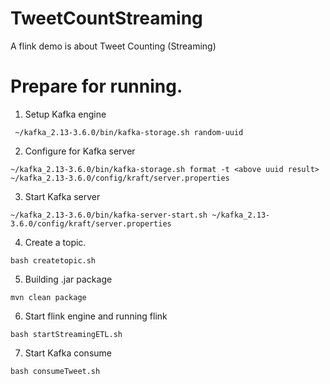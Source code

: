# TweetCountStreaming
A flink demo is about Tweet Counting (Streaming)

# Prepare for running.

1. Setup Kafka engine
```
 ~/kafka_2.13-3.6.0/bin/kafka-storage.sh random-uuid
````

2. Configure for Kafka server
```
~/kafka_2.13-3.6.0/bin/kafka-storage.sh format -t <above uuid result> ~/kafka_2.13-3.6.0/config/kraft/server.properties
```

3. Start Kafka server
```
~/kafka_2.13-3.6.0/bin/kafka-server-start.sh ~/kafka_2.13-3.6.0/config/kraft/server.properties
```

4. Create a topic.
```
bash createtopic.sh
```

5. Building .jar package
```
mvn clean package
```

6. Start flink engine and running flink
```
bash startStreamingETL.sh
```

7. Start Kafka consume
```
bash consumeTweet.sh
```
